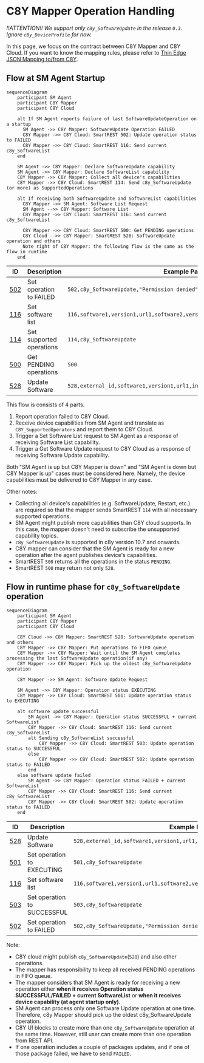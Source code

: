 # C8Y Mapper Operation Handling

*!!ATTENTION!! We support only `c8y_SoftwareUpdate` in the release `0.3`. 
Ignore `c8y_DeviceProfile` for now.*

In this page, we focus on the contract between C8Y Mapper and C8Y Cloud. 
If you want to know the mapping rules, 
please refer to [Thin Edge JSON Mapping to/from C8Y](./thin-edge-json-mapping-to-from-c8y.md).

## Flow at SM Agent Startup

```mermaid
sequenceDiagram
    participant SM Agent
    participant C8Y Mapper
    participant C8Y Cloud

    alt If SM Agent reports failure of last SoftwareUpdateOperation on a startup
      SM Agent ->> C8Y Mapper: SoftwareUpdate Operation FAILED
      C8Y Mapper ->> C8Y Cloud: SmartREST 502: Update operation status to FAILED
      C8Y Mapper ->> C8Y Cloud: SmartREST 116: Send current c8y_SoftwareList
    end

    SM Agent ->> C8Y Mapper: Declare SoftwareUpdate capability
    SM Agent ->> C8Y Mapper: Declare SoftwareList capability
    C8Y Mapper ->> C8Y Mapper: Collect all device's capabilities
    C8Y Mapper ->> C8Y Cloud: SmartREST 114: Send c8y_SoftwareUpdate (or more) as SupportedOperations
    
    alt If receiving both SoftwareUpdate and SoftwareList capabilities
      C8Y Mapper ->> SM Agent: Software List Request
      SM Agent -->> C8Y Mapper: Software List
      C8Y Mapper ->> C8Y Cloud: SmartREST 116: Send current c8y_SoftwareList
      
      C8Y Mapper ->> C8Y Cloud: SmartREST 500: Get PENDING operations
      C8Y Cloud -->> C8Y Mapper: SmartREST 528: SoftwareUpdate operation and others
      Note right of C8Y Mapper: the following flow is the same as the flow in runtime
    end
```

|ID|Description|Example Payload|Type|
|---|---|---|---|
|[502](https://cumulocity.com/guides/device-sdk/mqtt/#a-name502set-operation-to-failed-502a)|Set operation to FAILED|`502,c8y_SoftwareUpdate,"Permission denied"`|Publish|
|[116](https://cumulocity.com/guides/device-sdk/mqtt/#a-name116set-software-list-116a)|Set software list|`116,software1,version1,url1,software2,version2,url2`|Publish|
|[114](https://cumulocity.com/guides/device-sdk/mqtt/#a-name114set-supported-operations-114a)|Set supported operations|`114,c8y_SoftwareUpdate`|Publish|
|[500](https://cumulocity.com/guides/device-sdk/mqtt/#a-name500get-pending-operations-500a)|Get PENDING operations|`500`|Publish|
|[528](https://cumulocity.com/guides/device-sdk/mqtt/#a-name528update-software-528a)|Update Software|`528,external_id,software1,version1,url1,install,software2,version2,url2,delete`|Subscribe|

This flow is consists of 4 parts.
1. Report operation failed to C8Y Cloud.
2. Receive device capabilities from SM Agent and translate as `C8Y_SupportedOperatons` and report them to C8Y Cloud.
3. Trigger a Set Software List request to SM Agent as a response of receiving Software List capability. 
4. Trigger a Get Software Update request to C8Y Cloud as a response of receiving Software Update capability.

Both "SM Agent is up but C8Y Mapper is down" and "SM Agent is down but C8Y Mapper is up" cases must be considered here.
Namely, the device capabilities must be delivered to C8Y Mapper in any case.

Other notes:
- Collecting all device's capabilities (e.g. SoftwareUpdate, Restart, etc.) are required 
  so that the mapper sends SmartREST `114` with all necessary supported operations.
- SM Agent might publish more capabilities than C8Y cloud supports. 
  In this case, the mapper doesn't need to subscribe the unsupported capability topics.
- `c8y_SoftwareUpdate` is supported in c8y version 10.7 and onwards.
- C8Y mapper can consider that the SM Agent is ready for a new operation 
  after the agent publishes device's capabilities.
- SmartREST `500` returns all the operations in the status `PENDING`.
- SmartREST `500` may return not only `528`.

## Flow in runtime phase for `c8y_SoftwareUpdate` operation

```mermaid
sequenceDiagram
    participant SM Agent
    participant C8Y Mapper
    participant C8Y Cloud
    
    C8Y Cloud ->> C8Y Mapper: SmartREST 528: SoftwareUpdate operation and others
    C8Y Mapper ->> C8Y Mapper: Put operations to FIFO queue
    C8Y Mapper ->> C8Y Mapper: Wait until the SM Agent completes processing the last SoftwareUpdate operation(if any)
    C8Y Mapper ->> C8Y Mapper: Pick up the oldest c8y_SoftwareUpdate operation

    C8Y Mapper ->> SM Agent: Software Update Request
    
    SM Agent ->> C8Y Mapper: Operation status EXECUTING
    C8Y Mapper ->> C8Y Cloud: SmartREST 501: Update operation status to EXECUTING
        
    alt software update successful
        SM Agent ->> C8Y Mapper: Operation status SUCCESSFUL + current SoftwareList
        C8Y Mapper ->> C8Y Cloud: SmartREST 116: Send current c8y_SoftwareList
        alt Sending c8y_SoftwareList successful
            C8Y Mapper ->> C8Y Cloud: SmartREST 503: Update operation status to SUCCESSFUL
        else 
            C8Y Mapper ->> C8Y Cloud: SmartREST 502: Update operation status to FAILED
        end
    else software update failed
        SM Agent ->> C8Y Mapper: Operation status FAILED + current SoftwareList
        C8Y Mapper ->> C8Y Cloud: SmartREST 116: Send current c8y_SoftwareList
        C8Y Mapper ->> C8Y Cloud: SmartREST 502: Update operation status to FAILED
    end
```

|ID|Description|Example Payload|Type|
|---|---|---|---|
|[528](https://cumulocity.com/guides/device-sdk/mqtt/#a-name528update-software-528a)|Update Software|`528,external_id,software1,version1,url1,install,software2,version2,url2,delete`|Subscribe|
|[501](https://cumulocity.com/guides/device-sdk/mqtt/#a-name501set-operation-to-executing-501a)|Set operation to EXECUTING|`501,c8y_SoftwareUpdate`|Publish|
|[116](https://cumulocity.com/guides/device-sdk/mqtt/#a-name116set-software-list-116a)|Set software list|`116,software1,version1,url1,software2,version2,url2`|Publish|
|[503](https://cumulocity.com/guides/device-sdk/mqtt/#a-name503set-operation-to-successful-503a)|Set operation to SUCCESSFUL|`503,c8y_SoftwareUpdate`|Publish|
|[502](https://cumulocity.com/guides/device-sdk/mqtt/#a-name502set-operation-to-failed-502a)|Set operation to FAILED|`502,c8y_SoftwareUpdate,"Permission denied"`|Publish|

Note:
- C8Y cloud might publish `c8y_SoftwareUpdate`(`528`) and also other operations.
- The mapper has responsibility to keep all received PENDING operations in FIFO queue.
- The mapper considers that SM Agent is ready for receiving a new operation 
  either **when it receives Operation status SUCCESSFUL/FAILED + current SoftwareList** 
  or **when it receives device capability (at agent startup only)**.
- SM Agent can process only one Software Update operation at one time. 
  Therefore, c8y Mapper should pick up the oldest c8y_SoftwareUpdate operation.
- C8Y UI blocks to create more than one `c8y_SoftwareUpdate` operation at the same time. 
  However, still user can create more than one operation from REST API.
- If one operation includes a couple of packages updates, and if one of those package failed, 
  we have to send `FAILED`.
